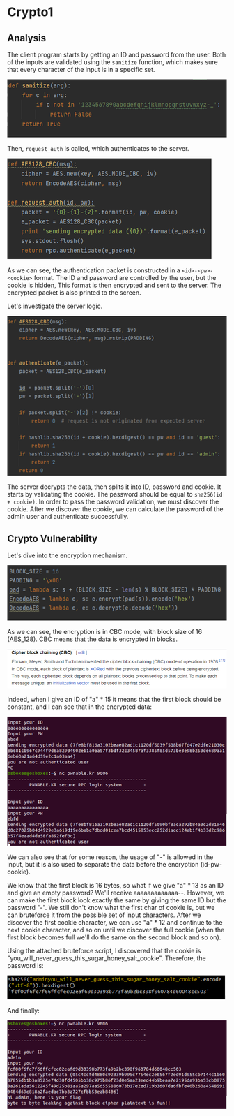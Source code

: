 # Crypto1
## Analysis
The client program starts by getting an ID and password from the user.
Both of the inputs are validated using the `sanitize` function, which makes sure that every character of the input is in a specific set.

![img_4.png](img_4.png)

Then, `request_auth` is called, which authenticates to the server.

![img_1.png](img_1.png)

As we can see, the authentication packet is constructed in a `<id>-<pw>-<cookie>` format.
The ID and password are controlled by the user, but the cookie is hidden,
This format is then encrypted and sent to the server.
The encrypted packet is also printed to the screen.

Let's investigate the server logic.

![img_2.png](img_2.png)

The server decrypts the data, then splits it into ID, password and cookie.
It starts by validating the cookie.
The password should be equal to `sha256(id + cookie)`.
In order to pass the password validation, we must discover the cookie.
After we discover the cookie, we can calculate the password of the admin user and authenticate successfully.

## Crypto Vulnerability
Let's dive into the encryption mechanism.

![img_3.png](img_3.png)

As we can see, the encryption is in CBC mode, with block size of 16 (AES_128).
CBC means that the data is encrypted in blocks.

![img_5.png](img_5.png)

Indeed, when I give an ID of "a" * 15 it means that the first block should be constant, and I can see that in the encrypted data:

![img_6.png](img_6.png)

We can also see that for some reason, the usage of "-" is allowed in the input, 
but it is also used to separate the data before the encryption (id-pw-cookie).

We know that the first block is 16 bytes, so what if we give "a" * 13 as an ID and give an empty password?
We'll receive aaaaaaaaaaaaa--<first char of cookie>.
However, we can make the first block look exactly the same by giving the same ID but the password "-<first char of cookie>".
We still don't know what the first char of cookie is, but we can bruteforce it from the possible set of input characters.
After we discover the first cookie character, we can use "a" * 12 and continue to the next cookie character, 
and so on until we discover the full cookie (when the first block becomes full we'll do the same on the second block and so on).

Using the attached bruteforce script, I discovered that the cookie is "you_will_never_guess_this_sugar_honey_salt_cookie".
Therefore, the password is:

![img_7.png](img_7.png)

And finally:

![img_8.png](img_8.png)
